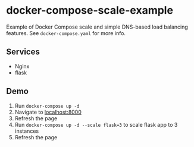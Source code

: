 # docker-compose-scale-example

Example of Docker Compose scale and simple DNS-based load balancing
features. See `docker-compose.yaml` for more info.

## Services

- Nginx
- flask

## Demo

1. Run `docker-compose up -d`
2. Navigate to [localhost:8000](http://localhost:8000)
3. Refresh the page
3. Run `docker-compose up -d --scale flask=3` to scale flask app to 3 instances
4. Refresh the page

